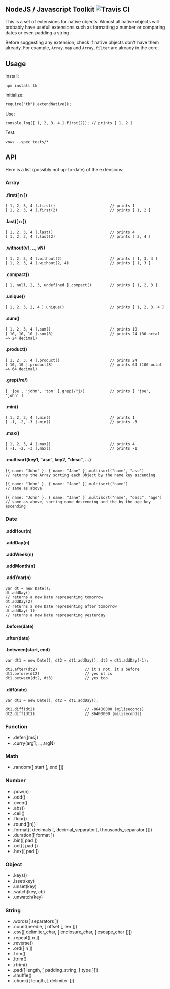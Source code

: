 ## NodeJS / Javascript Toolkit ![ Travis CI ](https://secure.travis-ci.org/dresende/node-toolkit.png)

This is a set of extensions for native objects. Almost all native objects will probably have usefull
extensions such as formatting a number or comparing dates or even padding a string.

Before suggesting any extension, check if native objects don't have them already. For example,
`Array.map` and `Array.filter` are already in the core.

## Usage

Install:

    npm install tk

Initialize:

    require("tk").extendNative();

Use:

    console.log([ 1, 2, 3, 4 ].first(2)); // prints [ 1, 2 ]

Test:

    vows --spec tests/*

## API

Here is a list (possibly not up-to-date) of the extensions:

### Array

#### .first([ n ])

    [ 1, 2, 3, 4 ].first()                        // prints 1
    [ 1, 2, 3, 4 ].first(2)                       // prints [ 1, 2 ]
  
#### .last([ n ])

    [ 1, 2, 3, 4 ].last()                         // prints 4
    [ 1, 2, 3, 4 ].last(2)                        // prints [ 3, 4 ]

#### .without(v1, .., vN)

    [ 1, 2, 3, 4 ].without(2)                     // prints [ 1, 3, 4 ]
    [ 1, 2, 3, 4 ].without(2, 4)                  // prints [ 1, 3 ]

#### .compact()

    [ 1, null, 2, 3, undefined ].compact()        // prints [ 1, 2, 3 ]

#### .unique()

    [ 1, 2, 3, 2, 4 ].unique()                    // prints [ 1, 2, 3, 4 ]

#### .sum()

    [ 1, 2, 3, 4 ].sum()                          // prints 10
    [ 10, 10, 10 ].sum(8)                         // prints 24 (30 octal => 24 decimal)

#### .product()

    [ 1, 2, 3, 4 ].product()                      // prints 24
    [ 10, 10 ].product(8)                         // prints 64 (100 octal => 64 decimal)

#### .grep(/re/)

    [ 'joe', 'john', 'tom' ].grep(/^j/)           // prints [ 'joe', 'john' ]

#### .min()

    [ 1, 2, 3, 4 ].min()                          // prints 1
    [ -1, -2, -3 ].min()                          // prints -3

#### .max()

    [ 1, 2, 3, 4 ].max()                          // prints 4
    [ -1, -2, -3 ].max()                          // prints -1

#### .multisort(key1, "asc", key2, "desc", ...)

    [{ name: "John" }, { name: "Jane" }].multisort("name", "asc")
    // returns the Array sorting each Object by the name key ascending
    
    [{ name: "John" }, { name: "Jane" }].multisort("name")
    // same as above
    
    [{ name: "John" }, { name: "Jane" }].multisort("name", "desc", "age")
    // same as above, sorting name descending and the by the age key ascending


### Date

#### .addHour(n)
#### .addDay(n)
#### .addWeek(n)
#### .addMonth(n)
#### .addYear(n)

    var dt = new Date();
    dt.addDay()
    // returns a new Date representing tomorrow
    dt.addDay(2)
    // returns a new Date representing after tomorrow
    dt.addDay(-1)
    // returns a new Date representing yesterday

#### .before(date)
#### .after(date)
#### .between(start, end)

    var dt1 = new Date(), dt2 = dt1.addDay(), dt3 = dt1.addDay(-1);

    dt1.after(dt2)                     // it's not, it's before
    dt1.before(dt2)                    // yes it is
    dt1.between(dt2, dt3)              // yes too
    
#### .diff(date)

    var dt1 = new Date(), dt2 = dt1.addDay();

    dt1.diff(dt2)                      // -86400000 (miliseconds)
    dt2.diff(dt1)                      // 86400000 (miliseconds)

### Function

- .defer([ms])
- .curry(arg1, .., argN)

### Math

- .random([ start [, end ]])

### Number

- .pow(n)
- .odd()
- .even()
- .abs()
- .ceil()
- .floor()
- .round([n])
- .format([ decimals [, decimal_separator [, thousands_separator ]]])
- .duration([ format ])
- .bin([ pad ])
- .oct([ pad ])
- .hex([ pad ])

### Object

- .keys()
- .isset(key)
- .unset(key)
- .watch(key, cb)
- .unwatch(key)

### String

- .words([ separators ])
- .count(needle, [ offset [, len ]])
- .csv([ delimiter_char, [ enclosure_char, [ escape_char ]]])
- .repeat([ n ])
- .reverse()
- .ord([ n ])
- .trim()
- .ltrim()
- .rtrim()
- .pad([ length, [ padding_string, [ type ]]])
- .shuffle()
- .chunk([ length, [ delimiter ]])
